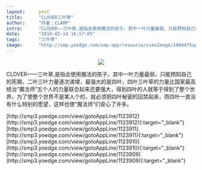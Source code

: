 ```yaml
---
layout:     post
title:      "CLOVER三叶草"
author:     "作者：CLAMP"
intro:      "CLOVER——三叶草,是指会使用魔法的孩子。其中一叶力量最弱，只能预知自己的死期，二叶三叶力量逐次递增，最强大的是四叶，四叶三叶草的力量比国家最高统治“魔法师”五个人的力量联合起来还要强大，得到四叶的人就等于得到了整个世界，为了使整个世界不是某人个的，就必须把四叶秘密的囚禁起来，而四叶一直没有什么特别的愿望，这样也使“魔法师”们安心了许多。"
date:       "2018-02-14 16:57:05"
tags:       "三叶草"
image:      "http://smp.yoedge.com/smp-app/resource/viewImage/1004475appline.png"
---
```

<div style="text-align: center">
<p><img src="http://smp.yoedge.com/smp-app/resource/viewImage/1004475appline.png"/></p>
</div>
<p class="post-meta">
<span>CLOVER——三叶草,是指会使用魔法的孩子。其中一叶力量最弱，只能预知自己的死期，二叶三叶力量逐次递增，最强大的是四叶，四叶三叶草的力量比国家最高统治“魔法师”五个人的力量联合起来还要强大，得到四叶的人就等于得到了整个世界，为了使整个世界不是某人个的，就必须把四叶秘密的囚禁起来，而四叶一直没有什么特别的愿望，这样也使“魔法师”们安心了许多。</span>
</p>
[http://smp3.yoedge.com/view/gotoAppLine/1123912](http://smp3.yoedge.com/view/gotoAppLine/1123912){:target="_blank"}
[http://smp3.yoedge.com/view/gotoAppLine/1123911](http://smp3.yoedge.com/view/gotoAppLine/1123911){:target="_blank"}
[http://smp3.yoedge.com/view/gotoAppLine/1123910](http://smp3.yoedge.com/view/gotoAppLine/1123910){:target="_blank"}
[http://smp3.yoedge.com/view/gotoAppLine/1123909](http://smp3.yoedge.com/view/gotoAppLine/1123909){:target="_blank"}


